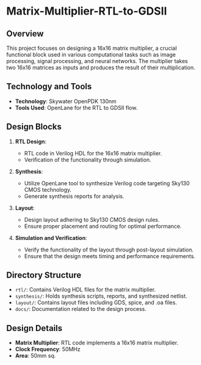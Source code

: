 # Matrix-Multiplier-RTL-to-GDSII


## Overview
This project focuses on designing a 16x16 matrix multiplier, a crucial functional block used in various computational tasks such as image processing, signal processing, and neural networks. The multiplier takes two 16x16 matrices as inputs and produces the result of their multiplication.

## Technology and Tools
- **Technology**: Skywater OpenPDK 130nm
- **Tools Used**: OpenLane for the RTL to GDSII flow.

## Design Blocks
1. **RTL Design**: 
   - RTL code in Verilog HDL for the 16x16 matrix multiplier.
   - Verification of the functionality through simulation.

2. **Synthesis**:
   - Utilize OpenLane tool to synthesize Verilog code targeting Sky130 CMOS technology.
   - Generate synthesis reports for analysis.

3. **Layout**:
   - Design layout adhering to Sky130 CMOS design rules.
   - Ensure proper placement and routing for optimal performance.

4. **Simulation and Verification**:
   - Verify the functionality of the layout through post-layout simulation.
   - Ensure that the design meets timing and performance requirements.

## Directory Structure
- `rtl/`: Contains Verilog HDL files for the matrix multiplier.
- `synthesis/`: Holds synthesis scripts, reports, and synthesized netlist.
- `layout/`: Contains layout files including GDS, spice, and .oa files.
- `docs/`: Documentation related to the design process.

## Design Details
- **Matrix Multiplier**: RTL code implements a 16x16 matrix multiplier.
- **Clock Frequency**: 50MHz 
- **Area**: 50mm sq.




